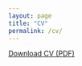 ```yaml
---
layout: page
title: "CV"
permalink: /cv/
---
```


[Download CV (PDF)](/assets/cv/CV_Siwei_Meng_2024.pdf)
